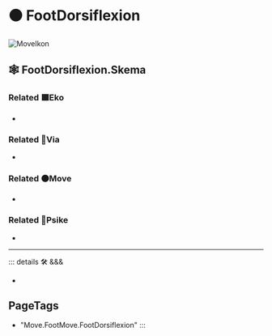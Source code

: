 # 🟠 <move>FootDorsiflexion</move>

![MoveIkon](/Move/Move_Ikon.png)

## 🕸 FootDorsiflexion.Skema

### Related 🟩<eko>Eko</eko>

-

### Related 🔻<via>Via</via>

-

### Related 🟠<move>Move</move>

-

### Related 💜<psike>Psike</psike>

-

---

<!-- =================================================== -->
<!-- =================================================== -->
<!-- =================================================== -->
<!-- =================================================== -->
<!-- =================================================== -->
::: details 🛠 <dev>&&&</dev>

-

<h2>PageTags</h2>

- "Move.FootMove.FootDorsiflexion"
:::
